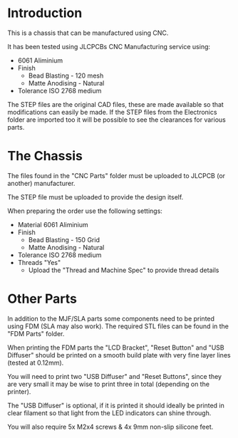 # Introduction

This is a chassis that can be manufactured using CNC.

It has been tested using JLCPCBs CNC Manufacturing service using:
 * 6061 Aliminium
 * Finish
   * Bead Blasting - 120 mesh
   * Matte Anodising - Natural
 * Tolerance ISO 2768 medium

The STEP files are the original CAD files, these are made available so that modifications can easily be made. If the STEP files from the Electronics folder are imported too it will be possible to see the clearances for various parts.

# The Chassis

The files found in the "CNC Parts" folder must be uploaded to JLCPCB (or another) manufacturer.

The STEP file must be uploaded to provide the design itself.

When preparing the order use the following settings:
 * Material 6061 Aliminium
 * Finish
   * Bead Blasting - 150 Grid
   * Matte Anodising - Natural
 * Tolerance ISO 2768 medium
 * Threads "Yes"
   * Upload the "Thread and Machine Spec" to provide thread details

# Other Parts

In addition to the MJF/SLA parts some components need to be printed using FDM (SLA may also work). The required STL files can be found in the "FDM Parts" folder.

When printing the FDM parts the "LCD Bracket", "Reset Button" and "USB Diffuser" should be printed on a smooth build plate with very fine layer lines (tested at 0.12mm).

You will need to print two "USB Diffuser" and "Reset Buttons", since they are very small it may be wise to print three in total (depending on the printer).

The "USB Diffuser" is optional, if it is printed it should ideally be printed in clear filament so that light from the LED indicators can shine through.

You will also require 5x M2x4 screws & 4x 9mm non-slip silicone feet.
